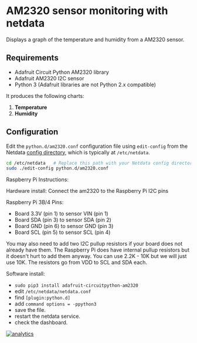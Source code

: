 <!--
title: "AM2320 sensor monitoring with netdata"
custom_edit_url: https://github.com/netdata/netdata/edit/master/collectors/python.d.plugin/am2320/README.md
sidebar_label: "AM2320"
-->

# AM2320 sensor monitoring with netdata

Displays a graph of the temperature and humidity from a AM2320 sensor.

## Requirements
 - Adafruit Circuit Python AM2320 library
 - Adafruit AM2320 I2C sensor
 - Python 3 (Adafruit libraries are not Python 2.x compatible)
 

It produces the following charts:
1. **Temperature** 
2. **Humidity**

## Configuration

Edit the `python.d/am2320.conf` configuration file using `edit-config` from the Netdata [config
directory](/docs/configure/nodes.md), which is typically at `/etc/netdata`.

```bash
cd /etc/netdata   # Replace this path with your Netdata config directory, if different
sudo ./edit-config python.d/am2320.conf
```

Raspberry Pi Instructions:

Hardware install:
Connect the am2320 to the Raspberry Pi I2C pins

Raspberry Pi 3B/4 Pins:

- Board 3.3V (pin 1) to sensor VIN (pin 1)
- Board SDA (pin 3) to sensor SDA (pin 2)
- Board GND (pin 6) to sensor GND (pin 3)
- Board SCL (pin 5) to sensor SCL (pin 4)

You may also need to add two I2C pullup resistors if your board does not already have them. The Raspberry Pi does have internal pullup resistors but it doesn't hurt to add them anyway. You can use 2.2K - 10K but we will just use 10K. The resistors go from VDD to SCL and SDA each.

Software install:
- `sudo pip3 install adafruit-circuitpython-am2320`
- edit `/etc/netdata/netdata.conf`
- find `[plugin:python.d]`
- add  `command options = -ppython3`
- save the file.
- restart the netdata service.
- check the dashboard.

[![analytics](https://www.google-analytics.com/collect?v=1&aip=1&t=pageview&_s=1&ds=github&dr=https%3A%2F%2Fgithub.com%2Fnetdata%2Fnetdata&dl=https%3A%2F%2Fmy-netdata.io%2Fgithub%2Fcollectors%2Fpython.d.plugin%2Fam2320%2FREADME&_u=MAC~&cid=5792dfd7-8dc4-476b-af31-da2fdb9f93d2&tid=UA-64295674-3)]()
